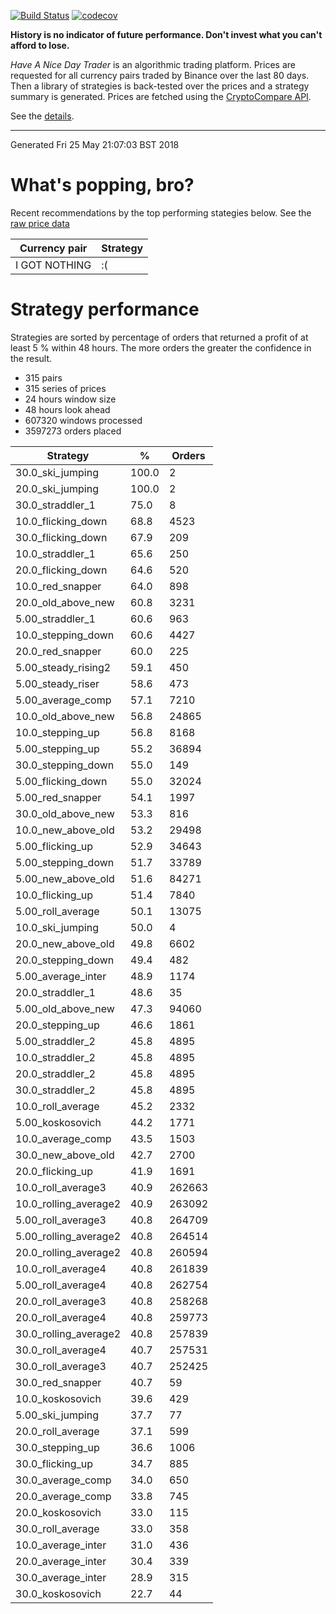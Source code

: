 <!-- If this is readme.md it will be overwritten by the build process -->

[![Build Status](https://travis-ci.org/deanturpin/handt.svg?branch=master)](https://travis-ci.org/deanturpin/handt)
[![codecov](https://codecov.io/gh/deanturpin/handt/branch/master/graph/badge.svg)](https://codecov.io/gh/deanturpin/handt)

**History is no indicator of future performance. Don't invest what you can't
afford to lose.**

*Have A Nice Day Trader* is an algorithmic trading platform. Prices are
requested for all currency pairs traded by Binance over the last 80 days. Then a
library of strategies is back-tested over the prices and a strategy summary is
generated. Prices are fetched using the [CryptoCompare
API](https://min-api.cryptocompare.com/).

See the [details](details.md).

---
Generated Fri 25 May 21:07:03 BST 2018

# What's popping, bro?
Recent recommendations by the top performing stategies below. See the [raw price data](tmp/prices.csv)

|Currency pair|Strategy|
|---|---|
|I GOT NOTHING|:(|

# Strategy performance
Strategies are sorted by percentage of orders that returned a profit of at least 5 % within 48 hours. The more orders the greater the confidence in the result.
* 315 pairs
* 315 series of prices
* 24 hours window size
* 48 hours look ahead
* 607320 windows processed
* 3597273 orders placed

|Strategy|%|Orders|
|---|---|---|
|30.0_ski_jumping|100.0|2|
|20.0_ski_jumping|100.0|2|
|30.0_straddler_1|75.0|8|
|10.0_flicking_down|68.8|4523|
|30.0_flicking_down|67.9|209|
|10.0_straddler_1|65.6|250|
|20.0_flicking_down|64.6|520|
|10.0_red_snapper|64.0|898|
|20.0_old_above_new|60.8|3231|
|5.00_straddler_1|60.6|963|
|10.0_stepping_down|60.6|4427|
|20.0_red_snapper|60.0|225|
|5.00_steady_rising2|59.1|450|
|5.00_steady_riser|58.6|473|
|5.00_average_comp|57.1|7210|
|10.0_old_above_new|56.8|24865|
|10.0_stepping_up|56.8|8168|
|5.00_stepping_up|55.2|36894|
|30.0_stepping_down|55.0|149|
|5.00_flicking_down|55.0|32024|
|5.00_red_snapper|54.1|1997|
|30.0_old_above_new|53.3|816|
|10.0_new_above_old|53.2|29498|
|5.00_flicking_up|52.9|34643|
|5.00_stepping_down|51.7|33789|
|5.00_new_above_old|51.6|84271|
|10.0_flicking_up|51.4|7840|
|5.00_roll_average|50.1|13075|
|10.0_ski_jumping|50.0|4|
|20.0_new_above_old|49.8|6602|
|20.0_stepping_down|49.4|482|
|5.00_average_inter|48.9|1174|
|20.0_straddler_1|48.6|35|
|5.00_old_above_new|47.3|94060|
|20.0_stepping_up|46.6|1861|
|5.00_straddler_2|45.8|4895|
|10.0_straddler_2|45.8|4895|
|20.0_straddler_2|45.8|4895|
|30.0_straddler_2|45.8|4895|
|10.0_roll_average|45.2|2332|
|5.00_koskosovich|44.2|1771|
|10.0_average_comp|43.5|1503|
|30.0_new_above_old|42.7|2700|
|20.0_flicking_up|41.9|1691|
|10.0_roll_average3|40.9|262663|
|10.0_rolling_average2|40.9|263092|
|5.00_roll_average3|40.8|264709|
|5.00_rolling_average2|40.8|264514|
|20.0_rolling_average2|40.8|260594|
|10.0_roll_average4|40.8|261839|
|5.00_roll_average4|40.8|262754|
|20.0_roll_average3|40.8|258268|
|20.0_roll_average4|40.8|259773|
|30.0_rolling_average2|40.8|257839|
|30.0_roll_average4|40.7|257531|
|30.0_roll_average3|40.7|252425|
|30.0_red_snapper|40.7|59|
|10.0_koskosovich|39.6|429|
|5.00_ski_jumping|37.7|77|
|20.0_roll_average|37.1|599|
|30.0_stepping_up|36.6|1006|
|30.0_flicking_up|34.7|885|
|30.0_average_comp|34.0|650|
|20.0_average_comp|33.8|745|
|20.0_koskosovich|33.0|115|
|30.0_roll_average|33.0|358|
|10.0_average_inter|31.0|436|
|20.0_average_inter|30.4|339|
|30.0_average_inter|28.9|315|
|30.0_koskosovich|22.7|44|
